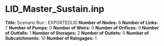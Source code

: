 # LID_Master_Sustain.inp
**Title:** Scenario Run :  EXPORTEDLID
**Number of Nodes:** 6
**Number of Links:** 7
**Number of Pumps:** 0
**Number of Weirs:** 0
**Number of Orifices:** 0
**Number of Outfalls:** 1
**Number of Storages:** 2
**Number of Outlets:** 0
**Number of Subcatchments:** 10
**Number of Raingages:** 1
